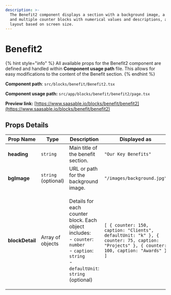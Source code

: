 ```yaml
---
description: >-
  The Benefit2 component displays a section with a background image, a heading,
  and multiple counter blocks with numerical values and descriptions, adjusting
  layout based on screen size.
---
```


# Benefit2

{% hint style="info" %}
All available props for the Benefit2 component are defined and handled within **Component usage path** file. This allows for easy modifications to the content of the Benefit section.
{% endhint %}

**Component path**: `src/blocks/benefit/Benefit2.tsx`

**Component usage path:**  `src/app/blocks/benefit/benefit2/page.tsx`

**Preview link:** [https://www.saasable.io/blocks/benefit/benefit2](https://www.saasable.io/blocks/benefit/benefit2)

## Props Details

| Prop Name	      | Type                | Description                                                                                                                                                                                                              | Displayed as                                                                                                                            |
| --------------- | ------------------- | ------------------------------------------------------------------------------------------------------------------------------------------------------------------------------------------------------------------------ | --------------------------------------------------------------------------------------------------------------------------------------- |
| **heading**     | `string`            | Main title of the benefit section.                                                                                                                                                                                       | `"Our Key Benefits"`                                                                                                                    |
| **bgImage**     | `string` (optional) | URL or path for the background image.                                                                                                                                                                                    | `"/images/background.jpg"`                                                                                                              |
| **blockDetail** | Array of objects    | <p>Details for each counter block. Each object includes:<br>- <code>counter</code>: <code>number</code><br>- <code>caption</code>: <code>string</code><br>- <code>defaultUnit</code>: <code>string</code> (optional)</p> | `[ { counter: 150, caption: "Clients", defaultUnit: "k" }, { counter: 75, caption: "Projects" }, { counter: 100, caption: "Awards" } ]` |
